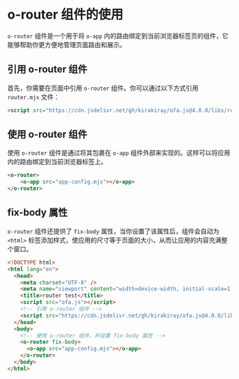 # o-router 组件的使用

`o-router` 组件是一个用于将 `o-app` 内的路由绑定到当前浏览器标签页的组件，它能够帮助你更方便地管理页面路由和展示。

## 引用 o-router 组件

首先，你需要在页面中引用 `o-router` 组件。你可以通过以下方式引用 `router.mjs` 文件：

```html
<script src="https://cdn.jsdelivr.net/gh/kirakiray/ofa.js@4.0.0/libs/router/dist/router.min.js"></script>
```

## 使用 o-router 组件

使用 `o-router` 组件是通过将其包裹在 `o-app` 组件外部来实现的。这样可以将应用内的路由绑定到当前浏览器标签上。

```html
<o-router>
    <o-app src="app-config.mjs"></o-app>
</o-router>
```

## fix-body 属性

`o-router` 组件还提供了 `fix-body` 属性，当你设置了该属性后，组件会自动为 `<html>` 标签添加样式，使应用的尺寸等于页面的大小，从而让应用的内容充满整个窗口。

```html
<!DOCTYPE html>
<html lang="en">
  <head>
    <meta charset="UTF-8" />
    <meta name="viewport" content="width=device-width, initial-scale=1.0" />
    <title>router test</title>
    <script src="ofa.js"></script>
    <!-- 引用 o-router 组件 -->
    <script src="https://cdn.jsdelivr.net/gh/kirakiray/ofa.js@4.0.0/libs/router/dist/router.min.js"></script>
  </head>
  <body>
    <!-- 使用 o-router 组件，并设置 fix-body 属性 -->
    <o-router fix-body> 
      <o-app src="app-config.mjs"></o-app>
    </o-router>
  </body>
</html>
```

